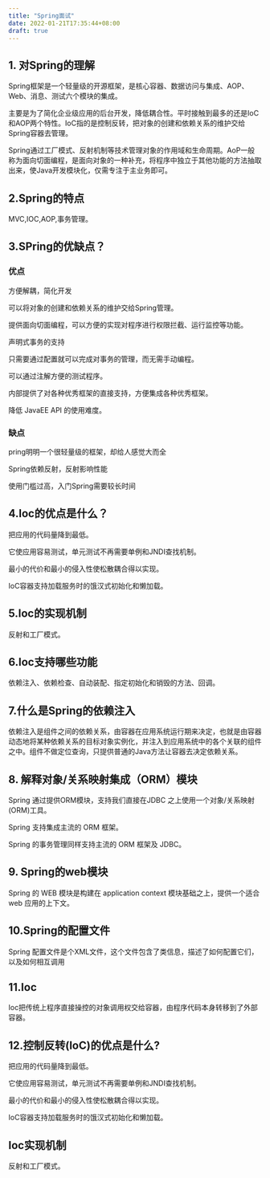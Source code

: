 ```yaml
---
title: "Spring面试"
date: 2022-01-21T17:35:44+08:00
draft: true
---
```


## 1. 对Spring的理解

Spring框架是一个轻量级的开源框架，是核心容器、数据访问与集成、AOP、Web、消息、测试六个模块的集成。

主要是为了简化企业级应用的后台开发，降低耦合性。平时接触到最多的还是IoC和AOP两个特性。IoC指的是控制反转，把对象的创建和依赖关系的维护交给Spring容器去管理。

Spring通过工厂模式、反射机制等技术管理对象的作用域和生命周期。AoP一般称为面向切面编程，是面向对象的一种补充，将程序中独立于其他功能的方法抽取出来，使Java开发模块化，仅需专注于主业务即可。

## 2.Spring的特点

MVC,IOC,AOP,事务管理。

## 3.SPring的优缺点？

### 优点

方便解耦，简化开发

可以将对象的创建和依赖关系的维护交给Spring管理。

提供面向切面编程，可以方便的实现对程序进行权限拦截、运行监控等功能。

声明式事务的支持

只需要通过配置就可以完成对事务的管理，而无需手动编程。

可以通过注解方便的测试程序。

内部提供了对各种优秀框架的直接支持，方便集成各种优秀框架。

降低 JavaEE API 的使用难度。

### 缺点

pring明明一个很轻量级的框架，却给人感觉大而全

Spring依赖反射，反射影响性能

使用门槛过高，入门Spring需要较长时间

## 4.Ioc的优点是什么？

把应用的代码量降到最低。

它使应用容易测试，单元测试不再需要单例和JNDI查找机制。

最小的代价和最小的侵入性使松散耦合得以实现。

IoC容器支持加载服务时的饿汉式初始化和懒加载。

## 5.Ioc的实现机制

反射和工厂模式。

## 6.Ioc支持哪些功能

依赖注入、依赖检查、自动装配、指定初始化和销毁的方法、回调。

## 7.什么是Spring的依赖注入

依赖注入是组件之间的依赖关系，由容器在应用系统运行期来决定，也就是由容器动态地将某种依赖关系的目标对象实例化，并注入到应用系统中的各个关联的组件之中。组件不做定位查询，只提供普通的Java方法让容器去决定依赖关系。

## 8. 解释对象/关系映射集成（ORM）模块

Spring 通过提供ORM模块，支持我们直接在JDBC 之上使用一个对象/关系映射(ORM)工具。

Spring 支持集成主流的 ORM 框架。

Spring 的事务管理同样支持主流的 ORM 框架及 JDBC。

## 9. Spring的web模块

Spring 的 WEB 模块是构建在 application context 模块基础之上，提供一个适合 web 应用的上下文。

## 10.Spring的配置文件

Spring 配置文件是个XML文件，这个文件包含了类信息，描述了如何配置它们，以及如何相互调用

## 11.Ioc

Ioc把传统上程序直接操控的对象调用权交给容器，由程序代码本身转移到了外部容器。

## 12.控制反转(IoC)的优点是什么?

把应用的代码量降到最低。

它使应用容易测试，单元测试不再需要单例和JNDI查找机制。

最小的代价和最小的侵入性使松散耦合得以实现。

IoC容器支持加载服务时的饿汉式初始化和懒加载。

## Ioc实现机制

反射和工厂模式。

